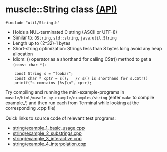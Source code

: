 # muscle::String class [(API)](https://public.msli.com/lcs/muscle/html/classmuscle_1_1String.html)

```#include "util/String.h"```

* Holds a NUL-terminated C string (ASCII or UTF-8)
* Similar to: `QString`, `std::string`, `java.util.String`
* Length up to (2^32)-1 bytes
* Short-string optimization:  Strings less than 8 bytes long avoid any heap allocation
* Idiom:  () operator as a shorthand for calling CStr() method to get a `(const char *)`:

```
    const String s = "foobar";
    const char * cptr = s();   // s() is shorthand for s.CStr()
    printf("s contains [%s]\n", cptr);
```

Try compiling and running the mini-example-programs in `muscle/html/muscle-by-example/examples/string` (enter `make` to compile example_*, and then run each from Terminal while looking at the corresponding .cpp file)

Quick links to source code of relevant test programs:

* [string/example_1_basic_usage.cpp](https://public.msli.com/lcs/muscle/muscle/html/muscle-by-example/examples/string/example_1_basic_usage.cpp)
* [string/example_2_substrings.cpp](https://public.msli.com/lcs/muscle/muscle/html/muscle-by-example/examples/string/example_2_substrings.cpp)
* [string/example_3_interactive.cpp](https://public.msli.com/lcs/muscle/muscle/html/muscle-by-example/examples/string/example_3_interactive.cpp)
* [string/example_4_interpolation.cpp](https://public.msli.com/lcs/muscle/muscle/html/muscle-by-example/examples/string/example_4_interpolation.cpp)
